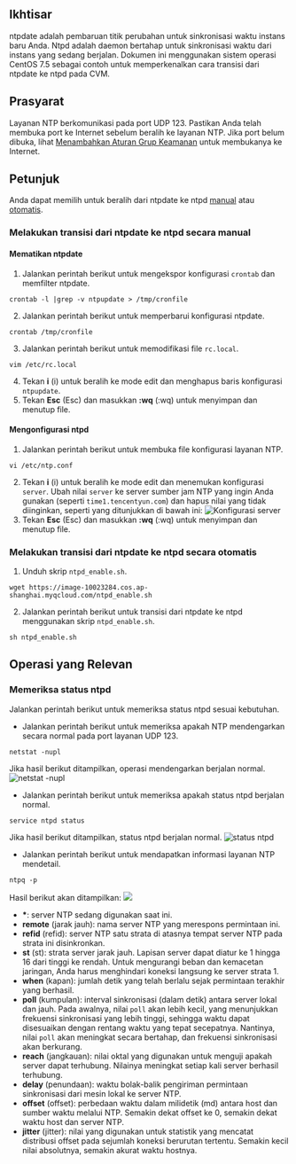 ## Ikhtisar

ntpdate adalah pembaruan titik perubahan untuk sinkronisasi waktu instans baru Anda. Ntpd adalah daemon bertahap untuk sinkronisasi waktu dari instans yang sedang berjalan. Dokumen ini menggunakan sistem operasi CentOS 7.5 sebagai contoh untuk memperkenalkan cara transisi dari ntpdate ke ntpd pada CVM.

## Prasyarat
Layanan NTP berkomunikasi pada port UDP 123. Pastikan Anda telah membuka port ke Internet sebelum beralih ke layanan NTP.
Jika port belum dibuka, lihat [Menambahkan Aturan Grup Keamanan](https://intl.cloud.tencent.com/document/product/213/34272) untuk membukanya ke Internet.

## Petunjuk
Anda dapat memilih untuk beralih dari ntpdate ke ntpd [manual](#manual) atau [otomatis](#automatic).
<span id="manual"></span>
### Melakukan transisi dari ntpdate ke ntpd secara manual
#### Mematikan ntpdate
1. Jalankan perintah berikut untuk mengekspor konfigurasi `crontab` dan memfilter ntpdate.
```
crontab -l |grep -v ntpupdate > /tmp/cronfile
```
2. Jalankan perintah berikut untuk memperbarui konfigurasi ntpdate.
```
crontab /tmp/cronfile
```
3. Jalankan perintah berikut untuk memodifikasi file `rc.local`.
```
vim /etc/rc.local
```
4. Tekan **i** (i) untuk beralih ke mode edit dan menghapus baris konfigurasi `ntpupdate`.
5. Tekan **Esc** (Esc) dan masukkan **:wq** (:wq) untuk menyimpan dan menutup file.

#### Mengonfigurasi ntpd
1. Jalankan perintah berikut untuk membuka file konfigurasi layanan NTP.
```
vi /etc/ntp.conf
```
2. Tekan **i** (i) untuk beralih ke mode edit dan menemukan konfigurasi `server`. Ubah nilai `server` ke server sumber jam NTP yang ingin Anda gunakan (seperti `time1.tencentyun.com`) dan hapus nilai yang tidak diinginkan, seperti yang ditunjukkan di bawah ini:
![Konfigurasi server](https://main.qcloudimg.com/raw/643dc5bbd2a42307ec10b5d38f756dda.png)
3. Tekan **Esc** (Esc) dan masukkan **:wq** (:wq) untuk menyimpan dan menutup file.

<span id="automatic"></span>
### Melakukan transisi dari ntpdate ke ntpd secara otomatis
1. Unduh skrip `ntpd_enable.sh`.
```
wget https://image-10023284.cos.ap-shanghai.myqcloud.com/ntpd_enable.sh
```
2. Jalankan perintah berikut untuk transisi dari ntpdate ke ntpd menggunakan skrip `ntpd_enable.sh`.
```
sh ntpd_enable.sh
```

## Operasi yang Relevan
### Memeriksa status ntpd
Jalankan perintah berikut untuk memeriksa status ntpd sesuai kebutuhan.
- Jalankan perintah berikut untuk memeriksa apakah NTP mendengarkan secara normal pada port layanan UDP 123.
```
netstat -nupl
```
Jika hasil berikut ditampilkan, operasi mendengarkan berjalan normal.
![netstat -nupl](https://main.qcloudimg.com/raw/d7da764d05135959154920b81fa9f1e4.png)
- Jalankan perintah berikut untuk memeriksa apakah status ntpd berjalan normal.
```
service ntpd status
```
Jika hasil berikut ditampilkan, status ntpd berjalan normal.
![status ntpd](https://main.qcloudimg.com/raw/321e56d0f7797f382d9f6903c0315f96.png)

- Jalankan perintah berikut untuk mendapatkan informasi layanan NTP mendetail.
```
ntpq -p
```
Hasil berikut akan ditampilkan:
![](https://main.qcloudimg.com/raw/ca9ef4caf98b49ed2c9110198a66e7c3.png)
 - **\***: server NTP sedang digunakan saat ini.
 - **remote** (jarak jauh): nama server NTP yang merespons permintaan ini.
 - **refid** (refid): server NTP satu strata di atasnya tempat server NTP pada strata ini disinkronkan.
 - **st** (st): strata server jarak jauh. Lapisan server dapat diatur ke 1 hingga 16 dari tinggi ke rendah. Untuk mengurangi beban dan kemacetan jaringan, Anda harus menghindari koneksi langsung ke server strata 1.
 - **when** (kapan): jumlah detik yang telah berlalu sejak permintaan terakhir yang berhasil.
 - **poll** (kumpulan): interval sinkronisasi (dalam detik) antara server lokal dan jauh. Pada awalnya, nilai `poll` akan lebih kecil, yang menunjukkan frekuensi sinkronisasi yang lebih tinggi, sehingga waktu dapat disesuaikan dengan rentang waktu yang tepat secepatnya. Nantinya, nilai `poll` akan meningkat secara bertahap, dan frekuensi sinkronisasi akan berkurang.
 - **reach** (jangkauan): nilai oktal yang digunakan untuk menguji apakah server dapat terhubung. Nilainya meningkat setiap kali server berhasil terhubung.
 - **delay** (penundaan): waktu bolak-balik pengiriman permintaan sinkronisasi dari mesin lokal ke server NTP.
 - **offset** (offset): perbedaan waktu dalam milidetik (md) antara host dan sumber waktu melalui NTP. Semakin dekat offset ke 0, semakin dekat waktu host dan server NTP.
 - **jitter** (jitter): nilai yang digunakan untuk statistik yang mencatat distribusi offset pada sejumlah koneksi berurutan tertentu. Semakin kecil nilai absolutnya, semakin akurat waktu hostnya.
